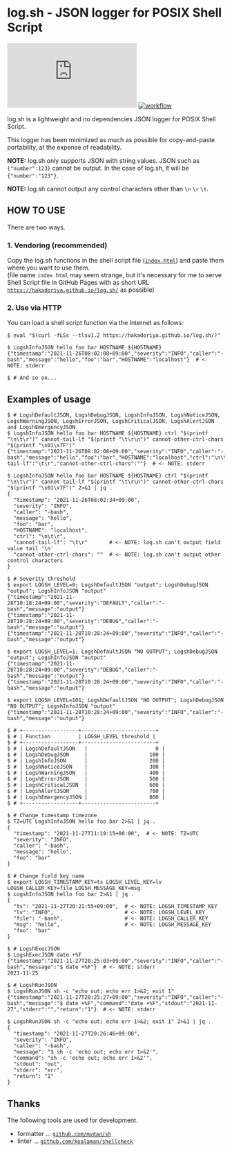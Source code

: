 # log.sh - JSON logger for POSIX Shell Script

[![license](https://img.shields.io/github/license/hakadoriya/log.sh)](LICENSE)
[![workflow](https://github.com/hakadoriya/log.sh/workflows/sh-test/badge.svg)](https://github.com/hakadoriya/log.sh/tree/main)

log.sh is a lightweight and no dependencies JSON logger for POSIX Shell Script.  

This logger has been minimized as much as possible for copy-and-paste portability, at the expense of readability.  

**NOTE:** log.sh only supports JSON with string values. JSON such as `{"number":123}` cannot be output. In the case of log.sh, it will be `{"number":"123"}`.  

**NOTE:** log.sh cannot output any control characters other than `\n` `\r` `\t`.  

## HOW TO USE

There are two ways.  

### 1. Vendoring (recommended)

Copy the log.sh functions in the shell script file ([`index.html`](/index.html)) and paste them where you want to use them.  
(file name `index.html` may seem strange, but it's necessary for me to serve Shell Script file in GitHub Pages with as short URL [`https://hakadoriya.github.io/log.sh/`](https://hakadoriya.github.io/log.sh/) as possible)  

### 2. Use via HTTP

You can load a shell script function via the Internet as follows:  

```console
$ eval "$(curl -fLSs --tlsv1.2 https://hakadoriya.github.io/log.sh/)"

$ LogshInfoJSON hello foo bar HOSTNAME ${HOSTNAME}
{"timestamp":"2021-11-26T08:02:08+09:00","severity":"INFO","caller":"-bash","message":"hello","foo":"bar","HOSTNAME":"localhost"}  # <- NOTE: stderr

$ # And so on...
```

## Examples of usage

```console
$ # LogshDefaultJSON, LogshDebugJSON, LogshInfoJSON, LogshNoticeJSON, LogshWarningJSON, LogshErrorJSON, LogshCriticalJSON, LogshAlertJSON and LogshEmergencyJSON
$ LogshInfoJSON hello foo bar HOSTNAME ${HOSTNAME} ctrl "$(printf "\n\t\r")" cannot-tail-lf "$(printf "\t\r\n")" cannot-other-ctrl-chars "$(printf "\x01\x7F")"
{"timestamp":"2021-11-26T08:02:08+09:00","severity":"INFO","caller":"-bash","message":"hello","foo":"bar","HOSTNAME":"localhost","ctrl":"\n\t\r","cannot-tail-lf":"\t\r","cannot-other-ctrl-chars":""}  # <- NOTE: stderr

$ LogshInfoJSON hello foo bar HOSTNAME ${HOSTNAME} ctrl "$(printf "\n\t\r")" cannot-tail-lf "$(printf "\t\r\n")" cannot-other-ctrl-chars "$(printf "\x01\x7F")" 2>&1 | jq .
{
  "timestamp": "2021-11-26T08:02:34+09:00",
  "severity": "INFO",
  "caller": "-bash",
  "message": "hello",
  "foo": "bar",
  "HOSTNAME": "localhost",
  "ctrl": "\n\t\r",
  "cannot-tail-lf": "\t\r"       # <- NOTE: log.sh can't output field value tail '\n'
  "cannot-other-ctrl-chars": ""  # <- NOTE: log.sh can't output other control characters
}
```

```console
$ # Severity threshold
$ export LOGSH_LEVEL=0; LogshDefaultJSON "output"; LogshDebugJSON "output"; LogshInfoJSON "output"
{"timestamp":"2021-11-28T10:28:24+09:00","severity":"DEFAULT","caller":"-bash","message":"output"}
{"timestamp":"2021-11-28T10:28:24+09:00","severity":"DEBUG","caller":"-bash","message":"output"}
{"timestamp":"2021-11-28T10:28:24+09:00","severity":"INFO","caller":"-bash","message":"output"}

$ export LOGSH_LEVEL=1; LogshDefaultJSON "NO OUTPUT"; LogshDebugJSON "output"; LogshInfoJSON "output"
{"timestamp":"2021-11-28T10:28:24+09:00","severity":"DEBUG","caller":"-bash","message":"output"}
{"timestamp":"2021-11-28T10:28:24+09:00","severity":"INFO","caller":"-bash","message":"output"}

$ export LOGSH_LEVEL=101; LogshDefaultJSON "NO OUTPUT"; LogshDebugJSON "NO OUTPUT"; LogshInfoJSON "output"
{"timestamp":"2021-11-28T10:28:24+09:00","severity":"INFO","caller":"-bash","message":"output"}

$ # +------------------+------------------------+
$ # | Function         | LOGSH_LEVEL threshold |
$ # +------------------+------------------------+
$ # | LogshDefaultJSON   |                      0 |
$ # | LogshDebugJSON     |                    100 |
$ # | LogshInfoJSON      |                    200 |
$ # | LogshNoticeJSON    |                    300 |
$ # | LogshWarningJSON   |                    400 |
$ # | LogshErrorJSON     |                    500 |
$ # | LogshCriticalJSON  |                    600 |
$ # | LogshAlertJSON     |                    700 |
$ # | LogshEmergencyJSON |                    800 |
$ # +------------------+------------------------+
```

```console
$ # Change timestamp timezone
$ TZ=UTC LogshInfoJSON hello foo bar 2>&1 | jq .
{
  "timestamp": "2021-11-27T11:19:15+00:00",  # <- NOTE: TZ=UTC
  "severity": "INFO",
  "caller": "-bash",
  "message": "hello",
  "foo": "bar"
}
```

```console
$ # Change field key name
$ export LOGSH_TIMESTAMP_KEY=ts LOGSH_LEVEL_KEY=lv LOGSH_CALLER_KEY=file LOGSH_MESSAGE_KEY=msg
$ LogshInfoJSON hello foo bar 2>&1 | jq .
{
  "ts": "2021-11-27T20:21:55+09:00",  # <- NOTE: LOGSH_TIMESTAMP_KEY
  "lv": "INFO",                       # <- NOTE: LOGSH_LEVEL_KEY
  "file": "-bash",                    # <- NOTE: LOGSH_CALLER_KEY
  "msg": "hello",                     # <- NOTE: LOGSH_MESSAGE_KEY
  "foo": "bar"
}
```

```console
$ # LogshExecJSON
$ LogshExecJSON date +%F
{"timestamp":"2021-11-27T20:25:03+09:00","severity":"INFO","caller":"-bash","message":"$ date +%F"}  # <- NOTE: stderr
2021-11-25
```

```console
$ # LogshRunJSON
$ LogshRunJSON sh -c "echo out; echo err 1>&2; exit 1"
{"timestamp":"2021-11-27T20:25:27+09:00","severity":"INFO","caller":"-bash","message":"$ date +%F","command":"date +%F","stdout":"2021-11-27","stderr":"","return":"1"}  # <- NOTE: stderr

$ LogshRunJSON sh -c "echo out; echo err 1>&2; exit 1" 2>&1 | jq .
{
  "timestamp": "2021-11-27T20:26:46+09:00",
  "severity": "INFO",
  "caller": "-bash",
  "message": "$ sh -c 'echo out; echo err 1>&2'",
  "command": "sh -c 'echo out; echo err 1>&2'",
  "stdout": "out",
  "stderr": "err",
  "return": "1"
}
```

## Thanks

The following tools are used for development.  

- formatter ... [`github.com/mvdan/sh`](https://github.com/mvdan/sh)
- linter    ... [`github.com/koalaman/shellcheck`](https://github.com/koalaman/shellcheck)
